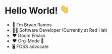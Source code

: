 # Hello World! <img src="https://raw.githubusercontent.com/CryptoRodeo/CryptoRodeo/master/wave.gif" width="30" height="30">

- 🔭 I'm Bryan Ramos
- 👨‍💻 Software Developer (Currently at Red Hat)
- ❤️ Doom Emacs
- ❤️ Org-Mode 🦄
- 🖥️ FOSS advocate


<!--
**CryptoRodeo/CryptoRodeo** is a ✨ _special_ ✨ repository because its `README.md` (this file) appears on your GitHub profile.
![image](https://user-images.githubusercontent.com/30709212/172840957-1902d213-1bdf-4953-8c28-ca716f98771c.gif)

Here are some ideas to get you started:

- 🔭 I’m currently working on ...
- 🌱 I’m currently learning ...
- 👯 I’m looking to collaborate on ...
- 🤔 I’m looking for help with ...
- 💬 Ask me about ...
- 📫 How to reach me: ...
- 😄 Pronouns: ...
- ⚡ Fun fact: ...
-->
